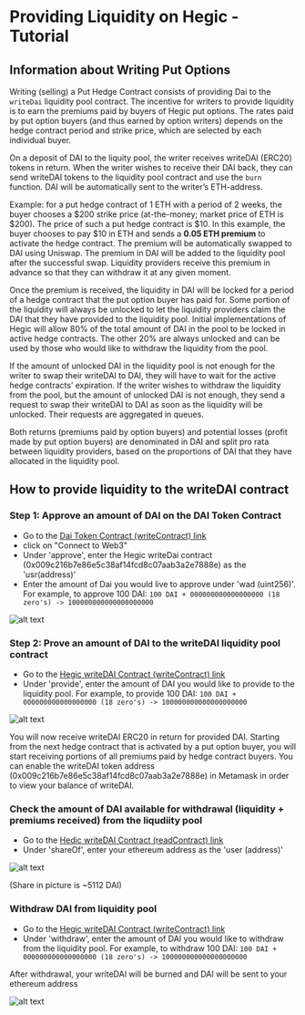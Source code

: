# Providing Liquidity on Hegic - Tutorial

## Information about Writing Put Options

Writing (selling) a Put Hedge Contract consists of providing Dai to the `writeDai` liquidity pool contract. The incentive for writers to
provide liquidity is to earn the premiums paid by buyers of Hegic put options. The rates paid by put option buyers (and thus earned by option writers) depends on the hedge contract period and strike price, which are selected by each individual buyer. 

On a deposit of DAI to the liquity pool, the writer receives writeDAI (ERC20) tokens in return. When the writer wishes to receive their DAI back, they can send writeDAI tokens to the liquidity pool contract and use the `burn` function. DAI will be automatically sent to the writer’s ETH-address.

Example: for a put hedge contract of 1 ETH with a period of 2 weeks, the buyer chooses a $200 strike price (at-the-money; market price of ETH is $200). The price of such a put hedge contract is $10. In this example, the buyer chooses to pay $10 in ETH and sends a **0.05 ETH premium** to activate the hedge contract. The premium will be automatically swapped to DAI using Uniswap. The premium in DAI will be added to the liquidity pool after the successful swap. Liquidity providers receive this premium in advance so that they can withdraw it at any given moment. 

Once the premium is received, the liquidity in DAI will be locked for a period of a hedge contract that the put option buyer has paid for. Some portion of the liquidity will always be unlocked to let the liquidity providers claim the DAI that they have provided to the liquidity pool. Initial implementations of Hegic will allow 80% of the total amount of DAI in the pool to be locked in active hedge contracts. The other 20% are always unlocked and can be used by those who would like to withdraw the liquidity from the pool. 

If the amount of unlocked DAI in the liquidity pool is not enough for the writer to swap their writeDAI to DAI, they will have to wait for the active hedge contracts’ expiration. If the writer wishes to withdraw the liquidity from the pool, but the amount of unlocked DAI is not enough, they send a request to swap their writeDAI to DAI as soon as the liquidity will be unlocked. Their requests are aggregated in queues. 

Both returns (premiums paid by option buyers) and potential losses (profit made by put option buyers) are denominated in DAI and split pro rata between liquidity providers, based on the proportions of DAI that they have allocated in the liquidity pool. 

## How to provide liquidity to the writeDAI contract

### Step 1: Approve an amount of DAI on the DAI Token Contract

- Go to the [Dai Token Contract (writeContract) link](https://etherscan.io/token/0x6b175474e89094c44da98b954eedeac495271d0f#writeContract)
- click on "Connect to Web3"
- Under 'approve', enter the Hegic writeDai contract (0x009c216b7e86e5c38af14fcd8c07aab3a2e7888e) as the 'usr(address)' 
- Enter the amount of Dai you would live to approve under 'wad (uint256)'. For example, to approve 100 DAI:
```100 DAI + 000000000000000000 (18 zero's) -> 100000000000000000000```

![alt text](https://i.imgur.com/ap2qnbn.png)

### Step 2: Prove an amount of DAI to the writeDAI liquidity pool contract

- Go to the [Hegic writeDAI Contract (writeContract) link](https://etherscan.io/token/0x009c216b7e86e5c38af14fcd8c07aab3a2e7888e#writeContract)
- Under 'provide', enter the amount of DAI you would like to provide to the liquidity pool. For example, to provide 100 DAI:
```100 DAI + 000000000000000000 (18 zero's) -> 100000000000000000000```

![alt text](https://i.imgur.com/ytoFTN4.png)

You will now receive writeDAI ERC20 in return for provided DAI. Starting from the next hedge contract that is activated by a put option buyer, you will start receiving portions of all premiums paid by hedge contract buyers. You can enable the writeDAI token address (0x009c216b7e86e5c38af14fcd8c07aab3a2e7888e) in Metamask in order to view your balance of writeDAI.

### Check the amount of DAI available for withdrawal (liquidity + premiums received) from the liqudiity pool

- Go to the [Hedic writeDAI Contract (readContract) link](https://etherscan.io/token/0x009c216b7e86e5c38af14fcd8c07aab3a2e7888e#readContract)
- Under 'shareOf', enter your ethereum address as the 'user (address)'

![alt text](https://i.imgur.com/261PnQL.png)

(Share in picture is ~5112 DAI)

### Withdraw DAI from liquidity pool

- Go to the [Hegic writeDAI Contract (writeContract) link](https://etherscan.io/token/0x009c216b7e86e5c38af14fcd8c07aab3a2e7888e#writeContract)
- Under 'withdraw', enter the amount of DAI you would like to withdraw from the liquidity pool. For example, to withdraw 100 DAI:
```100 DAI + 000000000000000000 (18 zero's) -> 100000000000000000000```

After withdrawal, your writeDAI will be burned and DAI will be sent to your ethereum address

![alt text](https://i.imgur.com/lXBv1Us.png)

